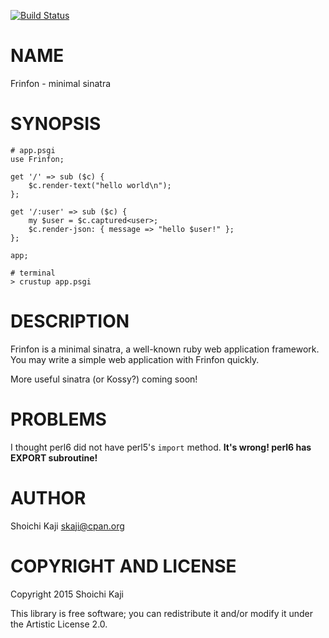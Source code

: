 [![Build Status](https://travis-ci.org/skaji/Frinfon.svg?branch=master)](https://travis-ci.org/skaji/Frinfon)

NAME
====

Frinfon - minimal sinatra

SYNOPSIS
========

    # app.psgi
    use Frinfon;

    get '/' => sub ($c) {
        $c.render-text("hello world\n");
    };

    get '/:user' => sub ($c) {
        my $user = $c.captured<user>;
        $c.render-json: { message => "hello $user!" };
    };

    app;

    # terminal
    > crustup app.psgi

DESCRIPTION
===========

Frinfon is a minimal sinatra, a well-known ruby web application framework. You may write a simple web application with Frinfon quickly.

More useful sinatra (or Kossy?) coming soon!

PROBLEMS
========

I thought perl6 did not have perl5's `import` method. **It's wrong! perl6 has EXPORT subroutine!**

AUTHOR
======

Shoichi Kaji <skaji@cpan.org>

COPYRIGHT AND LICENSE
=====================

Copyright 2015 Shoichi Kaji

This library is free software; you can redistribute it and/or modify it under the Artistic License 2.0.
